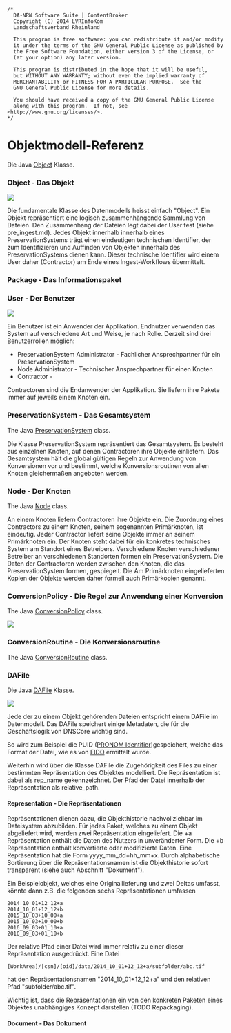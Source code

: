 	/*
	  DA-NRW Software Suite | ContentBroker
	  Copyright (C) 2014 LVRInfoKom
	  Landschaftsverband Rheinland
	
	  This program is free software: you can redistribute it and/or modify
	  it under the terms of the GNU General Public License as published by
	  the Free Software Foundation, either version 3 of the License, or
	  (at your option) any later version.
	
	  This program is distributed in the hope that it will be useful,
	  but WITHOUT ANY WARRANTY; without even the implied warranty of
	  MERCHANTABILITY or FITNESS FOR A PARTICULAR PURPOSE.  See the
	  GNU General Public License for more details.
	
	  You should have received a copy of the GNU General Public License
	  along with this program.  If not, see <http://www.gnu.org/licenses/>.
	*/

# Objektmodell-Referenz

Die Java [Object](../java/de/uzk/hki/da/model/Object.java) Klasse.

### Object - Das Objekt

![](https://raw.githubusercontent.com/da-nrw/DNSCore/master/ContentBroker/src/main/markdown/object_model_objects_packages.jpg)

Die fundamentale Klasse des Datenmodells heisst einfach "Object". Ein Objekt repräsentiert eine logisch zusammenhängende Sammlung von Dateien. Den Zusammenhang der Dateien legt dabei der User fest (siehe pre_ingest.md). Jedes Objekt innerhalb innerhalb eines PreservationSystems trägt einen eindeutigen technischen Identifier, der zum Identifizieren und Auffinden von Objekten innerhalb des PreservationSystems dienen kann. Dieser technische Identifier wird einem User daher  (Contractor) am Ende eines Ingest-Workflows übermittelt.

### Package - Das Informationspaket

### User - Der Benutzer

![](https://raw.githubusercontent.com/da-nrw/DNSCore/master/ContentBroker/src/main/markdown/object_model_object_users.jpg)

Ein Benutzer ist ein Anwender der Applikation. Endnutzer verwenden das System auf verschiedene Art und Weise, je nach Rolle. Derzeit sind drei Benutzerrollen möglich:

* PreservationSystem Administrator - Fachlicher Ansprechpartner für ein PreservationSystem
* Node Administrator - Technischer Ansprechpartner für einen Knoten
* Contractor - 

Contractoren sind die Endanwender der Applikation. Sie liefern ihre Pakete immer auf jeweils einem Knoten ein.

### PreservationSystem - Das Gesamtsystem

The Java [PreservationSystem](../java/de/uzk/hki/da/model/PreservationSystem.java) class.

Die Klasse PreservationSystem repräsentiert das Gesamtsystem. Es besteht aus einzelnen Knoten, auf denen Contractoren ihre Objekte einliefern. Das Gesamtsystem hält die global gültigen Regeln zur Anwendung von Konversionen vor und bestimmt, welche Konversionsroutinen von allen Knoten gleichermaßen angeboten werden. 

### Node - Der Knoten


The Java [Node](../java/de/uzk/hki/da/model/Node.java) class.

An einem Knoten liefern Contractoren ihre Objekte ein. Die Zuordnung eines Contractors zu einem Knoten, seinem sogenannten Primärknoten, ist eindeutig. Jeder Contractor liefert seine Objekte immer an seinem Primärknoten ein. Der Knoten steht dabei für ein konkretes technisches System am Standort eines Betreibers. Verschiedene Knoten verschiedener Betreiber an verschiedenen Standorten formen ein PreservationSystem. Die Daten der Contractoren werden zwischen den Knoten, die das PreservationSystem formen, gespiegelt. Die Am Primärknoten eingelieferten Kopien der Objekte werden daher formell auch Primärkopien genannt.


### ConversionPolicy - Die Regel zur Anwendung einer Konversion

The Java [ConversionPolicy](../java/de/uzk/hki/da/model/ConversionPolicy.java) class.

![](https://github.com/da-nrw/DNSCore/blob/master/ContentBroker/src/main/markdown/object_model_conversion_dafiles.jpg)

### ConversionRoutine - Die Konversionsroutine

The Java [ConversionRoutine](../java/de/uzk/hki/da/model/ConversionRoutine.java) class.

### DAFile

Die Java [DAFile](../java/de/uzk/hki/da/model/DAFile.java) Klasse.

![](https://raw.github.com/da-nrw/DNSCore/master/ContentBroker/src/main/markdown/object_model_1a.jpg)

Jede der zu einem Objekt gehörenden Dateien entspricht einem DAFile im Datenmodell. Das DAFile speichert einige Metadaten, die für die Geschäftslogik von DNSCore wichtig sind.

So wird zum Beispiel die PUID ([PRONOM Identifier]((http://www.nationalarchives.gov.uk/PRONOM/Default.aspx)))gespeichert, welche das Format der Datei, wie es von [FIDO](http://www.openplanetsfoundation.org/software/fido) ermittelt wurde.

Weiterhin wird über die Klasse DAFile die Zugehörigkeit des Files zu einer bestimmten Repräsentation des Objektes modelliert. Die Repräsentation ist dabei als rep_name gekennzeichnet. Der Pfad der Datei innerhalb der Repräsentation als relative_path.

#### Representation - Die Repräsentationen

Repräsentationen dienen dazu, die Objekthistorie nachvollziehbar im Dateisystem abzubilden. Für jedes Paket, welches zu einem Objekt abgeliefert wird, werden zwei Repräsentation eingeliefert. Die +a Repräsentation enthält die Daten des Nutzers in unveränderter Form. Die +b Repräsentation enthält konvertierte oder modifizierte Daten. Eine Repräsentation hat die Form yyyy_mm_dd+hh_mm+x. Durch alphabetische Sortierung über die Repräsentationsnamen ist die Objekthistorie sofort transparent (siehe auch Abschnitt "Dokument").  

Ein Beispielobjekt, welches eine Originallieferung und zwei Deltas umfasst, könnte dann z.B. die folgenden sechs Repräsentationen umfassen

    2014_10_01+12_12+a
    2014_10_01+12_12+b
    2015_10_03+10_00+a
    2015_10_03+10_00+b
    2016_09_03+01_10+a
    2016_09_03+01_10+b

Der relative Pfad einer Datei wird immer relativ zu einer dieser Repräsentation ausgedrückt. Eine Datei

    [WorkArea]/[csn]/[oid]/data/2014_10_01+12_12+a/subfolder/abc.tif

hat den Repräsentationsnamen "2014_10_01+12_12+a" und den relativen Pfad "subfolder/abc.tif". 

Wichtig ist, dass die Repräsentationen ein von den konkreten Paketen eines Objektes unabhängiges Konzept darstellen (TODO Repackaging).

#### Document - Das Dokument
